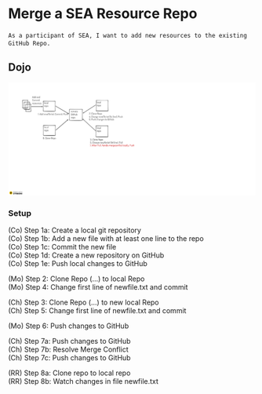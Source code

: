 # Merge a SEA Resource Repo

    As a participant of SEA, I want to add new resources to the existing GitHub Repo.

## Dojo

![](img/dojo_git_1.png)

### Setup

(Co) Step 1a: Create a local git repository  
(Co) Step 1b: Add a new file with at least one line to the repo  
(Co) Step 1c: Commit the new file  
(Co) Step 1d: Create a new repository on GitHub  
(Co) Step 1e: Push local changes to GitHub

(Mo) Step 2: Clone Repo (...) to local Repo  
(Mo) Step 4: Change first line of newfile.txt and commit  

(Ch) Step 3: Clone Repo (...) to new local Repo  
(Ch) Step 5: Change first line of newfile.txt and commit

(Mo) Step 6: Push changes to GitHub

(Ch) Step 7a: Push changes to GitHub  
(Ch) Step 7b: Resolve Merge Conflict  
(Ch) Step 7c: Push changes to GitHub

(RR) Step 8a: Clone repo to local repo  
(RR) Step 8b: Watch changes in file newfile.txt

